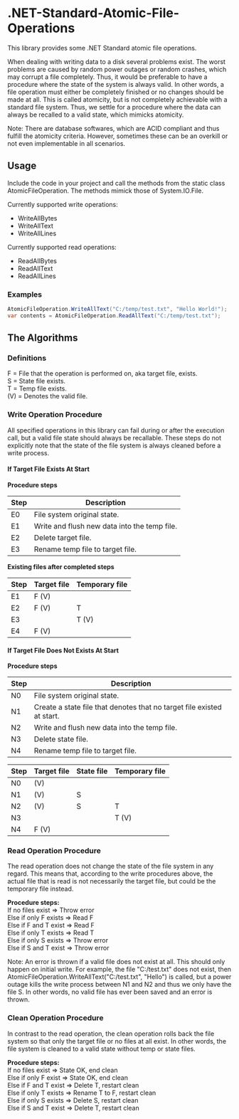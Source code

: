# .NET-Standard-Atomic-File-Operations
This library provides some .NET Standard atomic file operations.

When dealing with writing data to a disk several problems exist.
The worst problems are caused by random power outages or random crashes, 
which may corrupt a file completely. Thus, it would be preferable to have
a procedure where the state of the system is always valid. In other words,
a file operation must either be completely finished or no changes should be
made at all. This is called atomicity, but is not completely achievable with
a standard file system. Thus, we settle for a procedure where the data can
always be recalled to a valid state, which mimicks atomicity.

Note: There are database softwares, which are ACID compliant and thus
fulfill the atomicity criteria. However, sometimes these can be an overkill or not 
even implementable in all scenarios. 



## Usage
Include the code in your project and call the methods from the static class AtomicFileOperation.
The methods mimick those of System.IO.File.

Currently supported write operations:
+ WriteAllBytes
+ WriteAllText
+ WriteAllLines

Currently supported read operations:
+ ReadAllBytes
+ ReadAllText
+ ReadAllLines

### Examples
```cs
AtomicFileOperation.WriteAllText("C:/temp/test.txt", "Hello World!");
var contents = AtomicFileOperation.ReadAllText("C:/temp/test.txt");
```

## The Algorithms
### Definitions
F = File that the operation is performed on, aka target file, exists.  
S = State file exists.  
T = Temp file exists.  
(V) = Denotes the valid file.  

### Write Operation Procedure
All specified operations in this library can fail during or after the execution
call, but a valid file state should always be recallable. These steps do not explicitly
note that the state of the file system is always cleaned before a write process.

#### If Target File Exists At Start
**Procedure steps**

| Step | Description                                      |
|------|--------------------------------------------------|
| E0   | File system original state.                      |
| E1   | Write and flush new data into the temp file.     |
| E2   | Delete target file.                              |
| E3   | Rename temp file to target file.                 |

**Existing files after completed steps**

| Step | Target file | Temporary file |
|------|-------------|----------------|
| E1   | F (V)       |                |
| E2   | F (V)       | T              |
| E3   |             | T (V)          |
| E4   | F (V)       |                |

#### If Target File Does Not Exists At Start
**Procedure steps**

| Step | Description                                                                |
|------|----------------------------------------------------------------------------|
| N0   | File system original state.                                                |
| N1   | Create a state file that denotes that no target file existed at start.     |
| N2   | Write and flush new data into the temp file.                               |
| N3   | Delete state file.                                                         |
| N4   | Rename temp file to target file.                                           |

| Step | Target file | State file | Temporary file |
|------|-------------|------------|----------------|
| N0   | (V)         |            |                |
| N1   | (V)         | S          |                |
| N2   | (V)         | S          | T              |
| N3   |             |            | T (V)          |
| N4   | F (V)       |            |                |

### Read Operation Procedure
The read operation does not change the state of the file system in any regard.
This means that, according to the write procedures above, the actual file that
is read is not necessarily the target file, but could be the temporary file 
instead.

**Procedure steps:**  
If no files exist => Throw error  
Else if only F exists => Read F  
Else if F and T exist => Read F  
Else if only T exists => Read T  
Else if only S exists => Throw error  
Else if S and T exist => Throw error  

Note: An error is thrown if a valid file does not exist at all. This should
only happen on initial write. For example, the file "C:/test.txt" does not exist,
then AtomicFileOperation.WriteAllText("C:/test.txt", "Hello") is called, but a
power outage kills the write process between N1 and N2 and thus we only have the
file S. In other words, no valid file has ever been saved and an error is thrown.

### Clean Operation Procedure
In contrast to the read operation, the clean operation rolls back the file system
so that only the target file or no files at all exist. In other words, the file 
system is cleaned to a valid state without temp or state files.

**Procedure steps:**  
If no files exist => State OK, end clean  
Else if only F exist => State OK, end clean  
Else if F and T exist => Delete T, restart clean  
Else if only T exists => Rename T to F, restart clean  
Else if only S exists => Delete S, restart clean  
Else if S and T exist => Delete T, restart clean  
